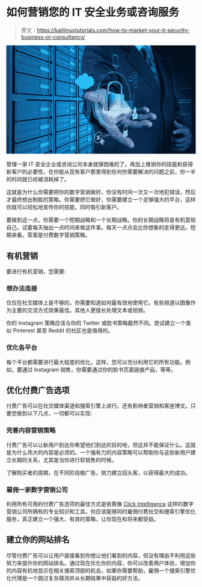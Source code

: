 # 如何营销您的 IT 安全业务或咨询服务

> 原文：<https://kalilinuxtutorials.com/how-to-market-your-it-security-business-or-consultancy/>

[![How to Market Your IT Security Business or Consultancy](img/41c0b18801ef66d0f5ff8c5327a09eca.png "How to Market Your IT Security Business or Consultancy")](https://1.bp.blogspot.com/-724_TvLJ-Cg/XvypGJXj4GI/AAAAAAAAJhg/uUfZ8IsltNcm-_zQZuXCJQGuVBmds-FYgCLcBGAsYHQ/s1600/business%2Bsecurity.jpg)

管理一家 IT 安全企业或咨询公司本身就够困难的了。再加上推销你的技能和获得新客户的必要性，在你能从现有客户那里得到任何你需要解决的问题之前，你一半的时间就已经被消耗掉了。

这就是为什么你需要把你的数字营销做好。你没有时间一次又一次地犯错误，然后才最终想出制胜的策略。你需要把它做好，你需要建立一个足够强大的平台，这样你就可以轻松地宣传你的技能，同时吸引新客户。

要做到这一点，你需要一个短期战略和一个长期战略。你的长期战略将是有机营销自己。试着每天抽出一点时间来做这件事。每天一点点会比你想象的走得更远。短期来看，答案是付费数字营销策略。

## **有机营销**

要进行有机营销，您需要:

### **想办法连接**

仅仅在社交媒体上是不够的。你需要知道如何最有效地使用它。有些频道以图像作为主要的交流方式效果最佳。其他人更擅长处理文本或视频。

你的 Instagram 策略应该与你的 Twitter 或脸书策略截然不同。尝试建立一个类似 Pinterest 甚至 Reddit 的社区也是值得的。

### **优化各平台**

每个平台都需要进行最大程度的优化。这样，您可以充分利用它的所有功能。例如，要通过 Instagram 销售，你需要通过你的脸书页面链接产品，等等。

## **优化付费广告选项**

付费广告可以在社交媒体渠道和搜索引擎上进行。还有影响者营销和客座博文。只要您做到以下几点，一切都可以实现:

### **完善内容营销策略**

付费广告可以让新用户到达你希望他们到达的目的地，但这并不能保证什么。这就是为什么伟大的内容是必须的。一个强有力的内容策略可以帮助你与这些新用户建立长期的关系，尤其是当你进行软销售的时候。

了解购买者的周期，在不同阶段做广告，努力建立回头客，以获得最大的成功。

### **雇佣一家数字营销公司**

利用所有可用的付费广告选项的最佳方式是依靠像 [Click Intelligence](https://www.clickintelligence.co/) 这样的数字营销公司所拥有的专业知识和工具。你应该能够同时雇佣付费社交和搜索引擎优化服务，真正建立一个强大、有效的策略，让你现在和将来都受益。

## **建立你的网站排名**

尽管付费广告可以让用户直接看到你想让他们看到的内容，但没有理由不利用这些努力来提升你的网站排名。通过现在优化你的内容，你可以改善用户体验，增加你的内容有机地显示在相关搜索顶部的机会。如果你需要帮助，雇佣一个搜索引擎优化代理是一个跳过复杂猜测并从长期结果中获益的好方法。